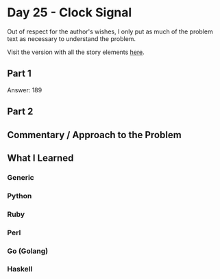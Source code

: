 # Day 25 - Clock Signal

Out of respect for the author's wishes, I only put as much of the problem text as necessary to understand the problem.

Visit the version with all the story elements [here](https://adventofcode.com/2016/day/25).

## Part 1
Answer: 189
## Part 2

## Commentary / Approach to the Problem

## What I Learned

### Generic

### Python

### Ruby

### Perl

### Go (Golang)

### Haskell

